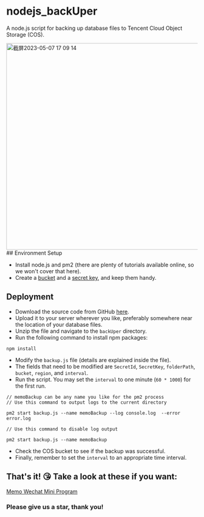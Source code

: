 # nodejs_backUper

A node.js script for backing up database files to Tencent Cloud Object Storage (COS).

<img width="542" alt="截屏2023-05-07 17 09 14" src="https://user-images.githubusercontent.com/34543831/236668501-fd4d84db-4cea-455e-afef-f617d2749616.png">
## Environment Setup

- Install node.js and pm2 (there are plenty of tutorials available online, so we won't cover that here).
- Create a [bucket](https://console.cloud.tencent.com/cos/bucket?action=create) and a [secret key](https://console.cloud.tencent.com/cam/capi), and keep them handy.

## Deployment

- Download the source code from GitHub [here](https://github.com/Rabithua/nodejs_backUper/archive/refs/heads/main.zip).
- Upload it to your server wherever you like, preferably somewhere near the location of your database files.
- Unzip the file and navigate to the `backUper` directory.
- Run the following command to install npm packages:

```
npm install
```

- Modify the `backup.js` file (details are explained inside the file).
- The fields that need to be modified are `SecretId`, `SecretKey`, `folderPath`, `bucket`, `region`, and `interval`.
- Run the script. You may set the `interval` to one minute (`60 * 1000`) for the first run.

```
// memoBackup can be any name you like for the pm2 process
// Use this command to output logs to the current directory

pm2 start backup.js --name memoBackup --log console.log  --error error.log

// Use this command to disable log output

pm2 start backup.js --name memoBackup
```

- Check the COS bucket to see if the backup was successful.
- Finally, remember to set the `interval` to an appropriate time interval.

## That's it! 😘 Take a look at these if you want:

[Memo Wechat Mini Program](https://github.com/Rabithua/memos_wmp)

### Please give us a star, thank you!
